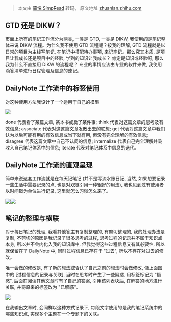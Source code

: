 > 本文由 [简悦 SimpRead](http://ksria.com/simpread/) 转码， 原文地址 [zhuanlan.zhihu.com](https://zhuanlan.zhihu.com/p/428481504)

GTD 还是 DIKW？
------------

市面上所有的笔记工作流分为两类, 一类是 GTD, 一类是 DIKW, 我使用的是笔记整体来说 DIKW 流程。为什么我不使用 GTD 流程呢？按我的理解, GTD 流程就是以日常的项目为主线写笔记, 在笔记中搭配待办事项, 来记笔记。那么究其本质, 是项目让我成长还是项目中的经验, 学到的知识让我成长？ 肯定是知识或经验呀, 那么我为什么不直接用 DIKW 的流程呢？ 专业的事情应该由专业的软件来做, 我使用滴答清单进行日程管理及信息的速记。

DailyNote 工作流中的标签使用
-------------------

对这种使用方法我设计了一个适用于自己的模型

![](https://pic4.zhimg.com/v2-b23d40c3541d73c0856d2bab08251253_r.jpg)

done 代表看了某篇文章, 某本书或做了某件事; think 代表对这篇文章的思考及有效信息; associate 代表对这这篇文章发散出去的联想; get 代表对这篇文章中我们认为以后可能有用的有效信息或当下就有用, 但没有完全理解的有效信息; disagree 代表这篇文章中自己不认同的信息; internalize 代表自己完全理解并吸收入自己笔记体系中的信息; iterate 代表对笔记体系中信息的迭代。

DailyNote 工作流的直观呈现
------------------

简单来说这套工作流就是在每天记笔记 (并不是写流水账日记, 当然, 如果想要记录一些生活中需要记录的点, 也是对双链引用一种很好的用法), 我也见到过有使用者以时间戳为单位进行记录, 这里就怎么习惯怎么来了。

![](https://pic1.zhimg.com/v2-8fb5d07d137f09f16b119d8ba6864698_r.jpg)![](https://pic2.zhimg.com/v2-e8b2c3e1a7c35f32689f674f48e67435_r.jpg)

笔记的整理与横联
--------

对于每日笔记的处理, 我看其他答主有复制整理的, 有剪切整理的, 我的处理办法是复制, 不剪切的原因是我记录了很多思考的过程, 思考过程的记录并不属于知识点本身, 所以并不会内化入我的知识库中, 但我觉得这些过程信息又有其必要性, 所以就保留在了 DailyNote 中, 同时过程信息已存在于 "过去", 所以不存在对过去的修改。

唯一会做的修改是, 有了新的想法或否认了自己之前的想法时会做修改, 像上面图中的 [过程信息的记录与关联], 当时在思考时产生了一些疑惑, 用标签标记为 "疑惑", 后面在阅读其他文章时有了自己的答案, 引用该列表块后, 在解答的地方进行关联, 并将原来的标签改为 "已解惑"。

![](https://pic1.zhimg.com/v2-56760916662946137e99e75da8ce6b0c_r.jpg)

在我输出文章时, 会同样以这种方式记录下, 每段文字使用的是我的笔记系统中的哪些知识点, 实现多个主题在一个专题下的关联。
